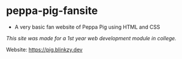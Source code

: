 # peppa-pig-fansite

* A very basic fan website of Peppa Pig using HTML and CSS
  
*_This site was made for a 1st year web development module in college._*

Website: https://pig.blinkzy.dev
